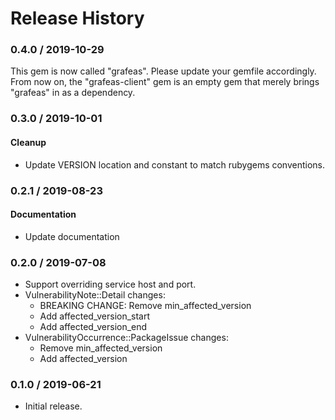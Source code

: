 # Release History

### 0.4.0 / 2019-10-29

This gem is now called "grafeas". Please update your gemfile accordingly.
From now on, the "grafeas-client" gem is an empty gem that merely brings "grafeas" in as a dependency.

### 0.3.0 / 2019-10-01

#### Cleanup

* Update VERSION location and constant to match rubygems conventions.

### 0.2.1 / 2019-08-23

#### Documentation

* Update documentation

### 0.2.0 / 2019-07-08

* Support overriding service host and port.
* VulnerabilityNote::Detail changes:
    * BREAKING CHANGE: Remove min_affected_version
    * Add affected_version_start
    * Add affected_version_end
* VulnerabilityOccurrence::PackageIssue changes:
    * Remove min_affected_version
    * Add affected_version

### 0.1.0 / 2019-06-21

* Initial release.
